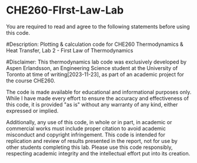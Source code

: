 # CHE260-FIrst-Law-Lab
 
You are required to read and agree to the following statements before using this code.

#Description:
Plotting & calculation code for CHE260 Thermodynamics & Heat Transfer, Lab 2 - First Law of Thermodynamics

#Disclaimer:
This thermodynamics lab code was exclusively developed by Aspen Erlandsson, an Engineering Science student at
the University of Toronto at time of writing[2023-11-23], as part of an academic project for the course CHE260.

The code is made available for educational and informational purposes only. While I have made every
effort to ensure the accuracy and effectiveness of this code, it is provided "as is" without any warranty
of any kind, either expressed or implied.

Additionally, any use of this code, in whole or in part, in academic or commercial works must include
proper citation to avoid academic misconduct and copyright infringement. This code is intended for replication
and review of results presented in the report, not for use by other students completing this lab. Please use
this code responsibly, respecting academic integrity and the intellectual effort put into its creation.
